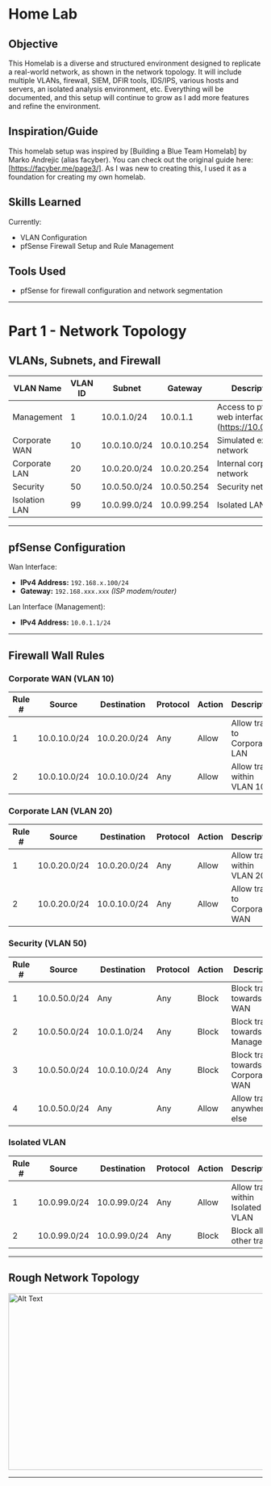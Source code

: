 # Home Lab

## Objective

This Homelab is a diverse and structured environment designed to replicate a real-world network, as shown in the network topology. It will include multiple VLANs, firewall, SIEM, DFIR tools, IDS/IPS, various hosts and servers, an isolated analysis environment, etc. Everything will be documented, and this setup will continue to grow as I add more features and refine the environment.

## Inspiration/Guide

This homelab setup was inspired by [Building a Blue Team Homelab] by Marko Andrejic (alias facyber). You can check out the original guide here: [https://facyber.me/page3/]. As I was new to creating this, I used it as a foundation for creating my own homelab. 

## Skills Learned

Currently:
- VLAN Configuration
- pfSense Firewall Setup and Rule Management

## Tools Used

- pfSense for firewall configuration and network segmentation

---

# Part 1 - Network Topology

## VLANs, Subnets, and Firewall

| VLAN Name         | VLAN ID | Subnet         | Gateway       | Description                     |
|-------------------|---------|----------------|---------------|---------------------------------|
| Management        | 1       | 10.0.1.0/24    | 10.0.1.1      | Access to pfSense web interface (https://10.0.1.50/) |
| Corporate WAN     | 10      | 10.0.10.0/24   | 10.0.10.254   | Simulated external network      |
| Corporate LAN     | 20      | 10.0.20.0/24   | 10.0.20.254   | Internal corporate network      |
| Security          | 50      | 10.0.50.0/24   | 10.0.50.254   | Security network                |
| Isolation LAN     | 99      | 10.0.99.0/24   | 10.0.99.254   | Isolated LAN                    |

---

## pfSense Configuration

Wan Interface: 
- **IPv4 Address:** `192.168.x.100/24`
- **Gateway:** `192.168.xxx.xxx` *(ISP modem/router)*

Lan Interface (Management):
- **IPv4 Address:** `10.0.1.1/24`

---

## Firewall Wall Rules

### Corporate WAN (VLAN 10)

 Rule # | Source          | Destination     | Protocol | Action | Description                      |
|--------|-----------------|-----------------|----------|--------|---------------------------------|
| 1      | 10.0.10.0/24    | 10.0.20.0/24    | Any      | Allow  | Allow traffic to Corporate LAN  |
| 2      | 10.0.10.0/24    | 10.0.10.0/24    | Any      | Allow  | Allow traffic within VLAN 10    |

### Corporate LAN (VLAN 20)

| Rule # | Source          | Destination     | Protocol | Action | Description                     |
|--------|-----------------|-----------------|----------|--------|---------------------------------|
| 1      | 10.0.20.0/24    | 10.0.20.0/24    | Any      | Allow  | Allow traffic within VLAN 20    |
| 2      | 10.0.20.0/24    | 10.0.10.0/24    | Any      | Allow  | Allow traffic to Corporate WAN  |

### Security (VLAN 50)

| Rule # | Source          | Destination     | Protocol | Action | Description                     |
|--------|-----------------|-----------------|----------|--------|---------------------------------|
| 1      | 10.0.50.0/24    | Any             | Any      | Block  | Block traffic towards WAN       |
| 2      | 10.0.50.0/24    | 10.0.1.0/24     | Any      | Block  | Block traffic towards Management       |
| 3      | 10.0.50.0/24    | 10.0.10.0/24    | Any      | Block  | Block traffic towards Corporate WAN       |
| 4      | 10.0.50.0/24    | Any             | Any      | Allow  | Allow traffic anywhere else       |

### Isolated VLAN

| Rule # | Source          | Destination     | Protocol | Action | Description                     |
|--------|-----------------|-----------------|----------|--------|---------------------------------|
| 1      | 10.0.99.0/24    | 10.0.99.0/24    | Any      | Allow  | Allow traffic within Isolated VLAN       |
| 2      | 10.0.99.0/24    | 10.0.99.0/24    | Any      | Block  | Block all other traffic       |

---

## Rough Network Topology

<img src="https://i.imgur.com/imwlDqF.png" alt="Alt Text" width="600" height = "350">

---


